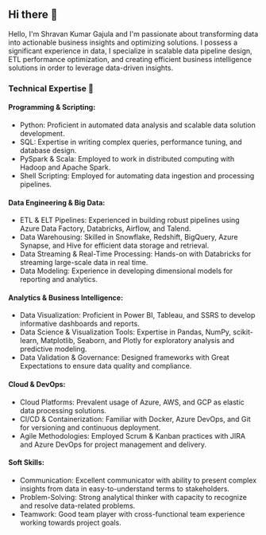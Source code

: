 ## Hi there 👋

Hello, I'm Shravan Kumar Gajula and I'm passionate about transforming data into actionable business insights and optimizing solutions. I possess a significant experience in data, I specialize in scalable data pipeline design, ETL performance optimization, and creating efficient business intelligence solutions in order to leverage data-driven insights.

### Technical Expertise 💼 
#### Programming & Scripting:

- Python: Proficient in automated data analysis and scalable data solution development.
- SQL: Expertise in writing complex queries, performance tuning, and database design.
- PySpark & Scala: Employed to work in distributed computing with Hadoop and Apache Spark.
- Shell Scripting: Employed for automating data ingestion and processing pipelines.

#### Data Engineering & Big Data:

- ETL & ELT Pipelines: Experienced in building robust pipelines using Azure Data Factory, Databricks, Airflow, and Talend.
- Data Warehousing: Skilled in Snowflake, Redshift, BigQuery, Azure Synapse, and Hive for efficient data storage and retrieval.
- Data Streaming & Real-Time Processing: Hands-on with Databricks for streaming large-scale data in real time.
- Data Modeling: Experience in developing dimensional models for reporting and analytics.

#### Analytics & Business Intelligence:

- Data Visualization: Proficient in Power BI, Tableau, and SSRS to develop informative dashboards and reports.
- Data Science & Visualization Tools: Expertise in Pandas, NumPy, scikit-learn, Matplotlib, Seaborn, and Plotly for exploratory analysis and predictive modeling.
- Data Validation & Governance: Designed frameworks with Great Expectations to ensure data quality and compliance.

#### Cloud & DevOps:

- Cloud Platforms: Prevalent usage of Azure, AWS, and GCP as elastic data processing solutions.
- CI/CD & Containerization: Familiar with Docker, Azure DevOps, and Git for versioning and continuous deployment.
- Agile Methodologies: Employed Scrum & Kanban practices with JIRA and Azure DevOps for project management and delivery.

#### Soft Skills:

- Communication: Excellent communicator with ability to present complex insights from data in easy-to-understand terms to stakeholders.
- Problem-Solving: Strong analytical thinker with capacity to recognize and resolve data-related problems.
- Teamwork: Good team player with cross-functional team experience working towards project goals.

